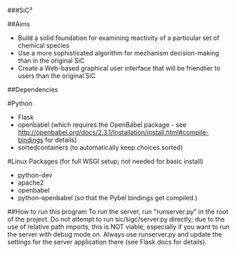 ###SiC³

##Aims
- Build a solid foundation for examining reactivity of a particular set of chemical species
- Use a more sophisticated algorithm for mechanism decision-making than in the original SiC
- Create a Web-based graphical user interface that will be friendlier to users than the original SiC

##Dependencies

#Python
- Flask
- openbabel (which requires the OpenBabel package - see http://openbabel.org/docs/2.3.1/Installation/install.html#compile-bindings for details)
- sortedcontainers (to automatically keep choices sorted)

#Linux Packages (for full WSGI setup; not needed for basic install)
- python-dev
- apache2
- openbabel
- python-openbabel (so that the Pybel bindings get compiled.)


##How to run this program
To run the server, run "runserver.py" in the root of the project. Do not attempt to run sic/sigc/server.py directly; 
due to the use of relative path imports, this is NOT viable, especially if you want to run the server with debug mode on.
Always use runserver.py and update the settings for the server application there (see Flask docs for details).
